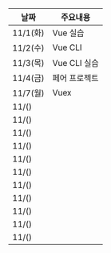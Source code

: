 |날짜|주요내용|
|------|---|
|11/1(화)|Vue 실습|
|11/2(수)|Vue CLI|
|11/3(목)|Vue CLI 실습|
|11/4(금)|페어 프로젝트|
|11/7(월)|Vuex|
|11/()||
|11/()||
|11/()||
|11/()||
|11/()||
|11/()||
|11/()||
|11/()||
|11/()||
|11/()||
|11/()||